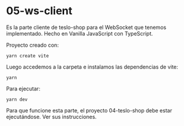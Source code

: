 # 05-ws-client

Es la parte cliente de teslo-shop para el WebSocket que tenemos implementado.
Hecho en Vanilla JavaScript con TypeScript.

Proyecto creado con:

```
yarn create vite
```

Luego accedemos a la carpeta e instalamos las dependencias de vite:

```
yarn
```

Para ejecutar:

```
yarn dev
```

Para que funcione esta parte, el proyecto 04-teslo-shop debe estar ejecutándose. Ver sus instrucciones.
